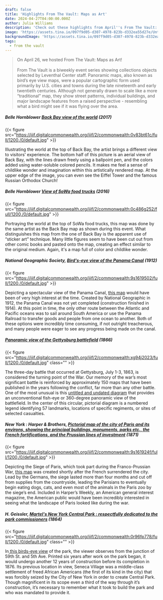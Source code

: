 ```yaml
---
draft: false
title: 'Highlights From The Vault: Maps as Art'
date: 2024-04-27T04:00:00.000Z
author: Julia Williams
description: 'Check out these highlights from April''s From The Vault: Maps as Art'
image: 'https://assets.tina.io/097f9d05-d307-4978-823b-d332ea55d27e/Untitled (64).png'
backgroundImage: 'https://assets.tina.io/097f9d05-d307-4978-823b-d332ea55d27e/Untitled (64).png'
tags:
  - from the vault
---
```


> On April 26, we hosted From The Vault: Maps as Art! \
> \
> From The Vault is a biweekly event series showing collections objects selected by Leventhal Center staff. Panoramic maps, also known as bird’s eye view maps, were a popular cartographic form used primarily by U.S. cities and towns during the late nineteenth and early twentieth centuries. Although not generally drawn to scale like a more “traditional” map, they show street patterns, individual buildings, and major landscape features from a raised perspective - resembling what a bird might see if it was flying over the area.

##### Belle Hornblower [Back Bay view of the world](https://collections.leventhalmap.org/search/commonwealth:0c486g26b) (2017)

{{< figure src="https://iiif.digitalcommonwealth.org/iiif/2/commonwealth:0v83bt61c/full/1200,/0/default.jpg" >}}

Illustrating the world at the top of Back Bay, the artist brings a different view to visitors’ experience. The bottom half of this picture is an aerial view of Back Bay, with the lines drawn freely using a ballpoint pen, and the colors added using water-soluble colored pencils. It makes me feel a sense of childlike wonder and imagination within this artistically rendered map. At the upper edge of the image, you can even see the Eiffel Tower and the famous Russian Orthodox Church!

##### Belle Hornblower [View of SoWa food trucks](https://collections.leventhalmap.org/search/commonwealth:zc77wm025) (2016)

{{< figure src="https://iiif.digitalcommonwealth.org/iiif/2/commonwealth:0c486g252/full/1200,/0/default.jpg" >}}

Portraying the world at the top of SoWa food trucks, this map was done by the same artist as the Back Bay map as shown during this event. What distinguishes this map from the one of Back Bay  is the apparent use of “sticker art” technique. Many little figures seem to have been cut out from other comic books and pasted onto the map, creating an effect similar to the original medium. Again, it's a map full of color and childlike wonder.

##### National Geographic Society, [Bird's-eye view of the Panama Canal](https://collections.leventhalmap.org/search/commonwealth:9s1619499) (1912)

{{< figure src="https://iiif.digitalcommonwealth.org/iiif/2/commonwealth:9s1619502/full/1200,/0/default.jpg" >}}

Depicting a spectacular view of the Panama Canal, [this map](https://collections.leventhalmap.org/search/commonwealth:9s1619499) would have been of very high interest at the time. Created by National Geographic in 1912, the Panama Canal was not yet completed (construction finished in 1914). At this point in time, the only other route between the Atlantic and Pacific oceans was to sail around South America or use the Panama Railroad to transfer goods and people from one ocean to another. Both of these options were incredibly time consuming, if not outright treacherous, and many people were eager to see any progress being made on the canal.

##### [Panoramic view of the Gettysburg battlefield](https://collections.leventhalmap.org/search/commonwealth:xg94j201t) (1866)

{{< figure src="https://iiif.digitalcommonwealth.org/iiif/2/commonwealth:xg94j2023/full/1200,/0/default.jpg" class="" >}}

The three-day battle that occurred at Gettysburg, July 1-3, 1863, is considered the turning point of the War. Our memory of the war’s most significant battle is reinforced by approximately 150 maps that have been published in the years following the conflict, far more than any other battle. One of the most unusual is this [untitled and undated diagram](https://collections.leventhalmap.org/search/commonwealth:xg94j201t) that provides an unconventional fish-eye or 360-degree panoramic view of the battlefield. In the center of this circular, pictorial diagram is a numbered legend identifying 57 landmarks, locations of specific regiments, or sites of selected casualties.

##### New York : Harper & Brothers, [Pictorial map of the city of Paris and its environs, showing the principal buildings, monuments, parks etc., the French fortifications, and the Prussian lines of investment](https://collections.leventhalmap.org/search/commonwealth:9s1619235) (1871)

{{< figure src="https://iiif.digitalcommonwealth.org/iiif/2/commonwealth:9s161924f/full/1200,/0/default.jpg" >}}

Depicting the Siege of Paris, which took part during the Franco-Prussian War, [this map](https://collections.leventhalmap.org/search/commonwealth:9s1619235) was created shortly after the French surrendered the city. Lead by the Germans, the siege lasted more than four months and cut off from supplies from the countryside, leading the Parisians to eventually begin eating dogs, cats, and even most of the animals in the Paris zoo by the siege’s end. Included in Harper’s Weekly, an American general interest magazine, the American public would have been incredibly interested in seeing what the landscape of Paris looked like during the war.

##### H. Geissler, [Martel's New York Central Park : respectfully dedicated to the park commissioners](https://collections.leventhalmap.org/search/commonwealth:0r96fp760) (1864)

{{< figure src="https://iiif.digitalcommonwealth.org/iiif/2/commonwealth:0r96fp778/full/1200,/0/default.jpg" class="" >}}

In[ this birds-eye view](https://collections.leventhalmap.org/search/commonwealth:0r96fp760) of the park, the viewer observes from the junction of 59th St. and 5th Ave.  Printed six years after work on the park began, it would undergo another 12 years of construction before its completion in 1876. Its previous location in view, Seneca Village was a middle-class settlement of freed African Americans (the first of its kind in the city) that was forcibly seized by the City of New York in order to create Central Park. Though magnificent in its scope even a third of the way through it’s construction, it’s necessary to remember what it took to build the park and who was mandated to provide it.
